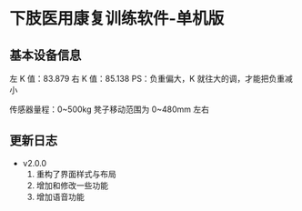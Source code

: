 <!--
 * @Author      : Mr.bin
 * @Date        : 2022-06-23 08:38:05
 * @LastEditTime: 2024-04-10 14:35:16
 * @Description : energy-n14-e13-standalone-leg-up
-->

# 下肢医用康复训练软件-单机版

## 基本设备信息

左 K 值：83.879
右 K 值：85.138
PS：负重偏大，K 就往大的调，才能把负重减小

传感器量程：0~500kg
凳子移动范围为 0~480mm 左右

## 更新日志

- v2.0.0
  1. 重构了界面样式与布局
  2. 增加和修改一些功能
  3. 增加语音功能
